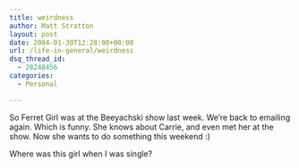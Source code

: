 ```yaml
---
title: weirdness
author: Matt Stratton
layout: post
date: 2004-01-30T12:28:00+00:00
url: /life-in-general/weirdness
dsq_thread_id:
  - 28248456
categories:
  - Personal

---
```

So Ferret Girl was at the Beeyachski show last week. We&#8217;re back to emailing again. Which is funny. She knows about Carrie, and even met her at the show. Now she wants to do something this weekend :)

Where was this girl when I was single?
